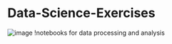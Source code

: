 # Data-Science-Exercises
![image](https://github.com/ebrukilic61/Data-Science-Exercises/assets/83811956/b579282e-27e7-4eb7-8b9f-1e3f4c286f5d)
!notebooks for data processing and analysis
